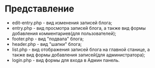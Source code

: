 <h1> Представление </h1>
<ul>
<li>edit-entry.php - вид изменения записей блога;  </li>
<li>entry.php - вид просмотра записей блога, а также вид формы добавления комментариев(для пользователей);  </li>
<li>footer.php - вид "подвала" блога;  </li>
<li>header.php - вид "шапки" блога;  </li>
<li>list.php - вид отображения записей блога на главной станице, а также вид формы добавления записей(для администратора);  </li>
<li>login.php - вид формы для входа в Админ панель.  </li>
